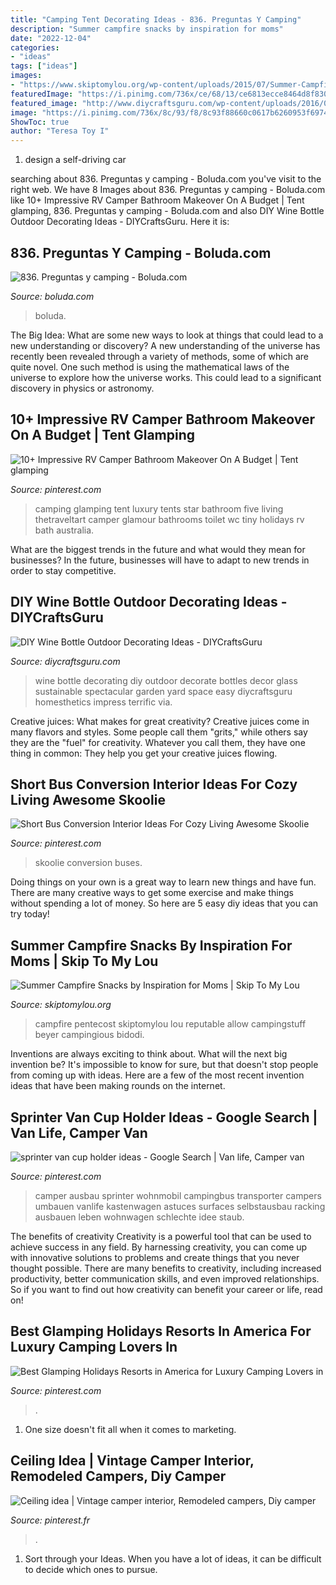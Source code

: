 ```yaml
---
title: "Camping Tent Decorating Ideas - 836. Preguntas Y Camping"
description: "Summer campfire snacks by inspiration for moms"
date: "2022-12-04"
categories:
- "ideas"
tags: ["ideas"]
images:
- "https://www.skiptomylou.org/wp-content/uploads/2015/07/Summer-Campfire-Snacks-1.jpg"
featuredImage: "https://i.pinimg.com/736x/ce/68/13/ce6813ecce8464d8f830d0d535110da9.jpg"
featured_image: "http://www.diycraftsguru.com/wp-content/uploads/2016/08/17-Bottle-Outdoor-Decorating-Ideas.jpg"
image: "https://i.pinimg.com/736x/8c/93/f8/8c93f88660c0617b6260953f6974e110.jpg"
ShowToc: true
author: "Teresa Toy I"
---
```



1. design a self-driving car 

	

		
searching about 836. Preguntas y camping - Boluda.com you've visit to the right web. We have 8 Images about 836. Preguntas y camping - Boluda.com like 10+ Impressive RV Camper Bathroom Makeover On A Budget | Tent glamping, 836. Preguntas y camping - Boluda.com and also DIY Wine Bottle Outdoor Decorating Ideas - DIYCraftsGuru. Here it is:
		
    
## 836. Preguntas Y Camping - Boluda.com

<img loading=lazy src="https://boluda.com/files/camping-online.jpg" onerror="this.onerror=null;this.src='https://tse3.mm.bing.net/th?id=OIP.cCByhttWLJAs2LFnbWzIIgHaE7&amp;pid=15.1';" alt="836. Preguntas y camping - Boluda.com">

_Source: boluda.com_

>boluda. 

	

The Big Idea: What are some new ways to look at things that could lead to a new understanding or discovery?
A new understanding of the universe has recently been revealed through a variety of methods, some of which are quite novel. One such method is using the mathematical laws of the universe to explore how the universe works. This could lead to a significant discovery in physics or astronomy.

    
## 10+ Impressive RV Camper Bathroom Makeover On A Budget | Tent Glamping

<img loading=lazy src="https://i.pinimg.com/736x/68/6d/5c/686d5c920b797726016fdaff9fbafc2c.jpg" onerror="this.onerror=null;this.src='https://tse2.mm.bing.net/th?id=OIP.xhg7RBGfr0F9nQnGVMZSDgHaLD&amp;pid=15.1';" alt="10+ Impressive RV Camper Bathroom Makeover On A Budget | Tent glamping">

_Source: pinterest.com_

>camping glamping tent luxury tents star bathroom five living thetraveltart camper glamour bathrooms toilet wc tiny holidays rv bath australia. 

	

What are the biggest trends in the future and what would they mean for businesses?
In the future, businesses will have to adapt to new trends in order to stay competitive.

    
## DIY Wine Bottle Outdoor Decorating Ideas - DIYCraftsGuru

<img loading=lazy src="http://www.diycraftsguru.com/wp-content/uploads/2016/08/17-Bottle-Outdoor-Decorating-Ideas.jpg" onerror="this.onerror=null;this.src='https://tse1.mm.bing.net/th?id=OIP.V4KSW-mGleRfZXv9r4PMEwHaLH&amp;pid=15.1';" alt="DIY Wine Bottle Outdoor Decorating Ideas - DIYCraftsGuru">

_Source: diycraftsguru.com_

>wine bottle decorating diy outdoor decorate bottles decor glass sustainable spectacular garden yard space easy diycraftsguru homesthetics impress terrific via. 

	

Creative juices: What makes for great creativity?
Creative juices come in many flavors and styles. Some people call them "grits," while others say they are the "fuel" for creativity. Whatever you call them, they have one thing in common: They help you get your creative juices flowing.

    
## Short Bus Conversion Interior Ideas For Cozy Living Awesome Skoolie

<img loading=lazy src="https://i.pinimg.com/736x/ce/68/13/ce6813ecce8464d8f830d0d535110da9.jpg" onerror="this.onerror=null;this.src='https://tse1.mm.bing.net/th?id=OIP.gIcrycN0w8N3fdNZxR29pgHaF7&amp;pid=15.1';" alt="Short Bus Conversion Interior Ideas For Cozy Living Awesome Skoolie">

_Source: pinterest.com_

>skoolie conversion buses. 

	

Doing things on your own is a great way to learn new things and have fun. There are many creative ways to get some exercise and make things without spending a lot of money. So here are 5 easy diy ideas that you can try today!

    
## Summer Campfire Snacks By Inspiration For Moms | Skip To My Lou

<img loading=lazy src="https://www.skiptomylou.org/wp-content/uploads/2015/07/Summer-Campfire-Snacks-1.jpg" onerror="this.onerror=null;this.src='https://tse1.mm.bing.net/th?id=OIP.D75U69DuNahqdK9upf8hIQHaJ4&amp;pid=15.1';" alt="Summer Campfire Snacks by Inspiration for Moms | Skip To My Lou">

_Source: skiptomylou.org_

>campfire pentecost skiptomylou lou reputable allow campingstuff beyer campingious bidodi. 

	

Inventions are always exciting to think about. What will the next big invention be? It's impossible to know for sure, but that doesn't stop people from coming up with ideas. Here are a few of the most recent invention ideas that have been making rounds on the internet.

    
## Sprinter Van Cup Holder Ideas - Google Search | Van Life, Camper Van

<img loading=lazy src="https://i.pinimg.com/736x/ff/a6/c7/ffa6c72299ab5763e8cf7000f111c483.jpg" onerror="this.onerror=null;this.src='https://tse3.mm.bing.net/th?id=OIP.SCPeeGJzQVTdMxLAvZsIAwHaJ4&amp;pid=15.1';" alt="sprinter van cup holder ideas - Google Search | Van life, Camper van">

_Source: pinterest.com_

>camper ausbau sprinter wohnmobil campingbus transporter campers umbauen vanlife kastenwagen astuces surfaces selbstausbau racking ausbauen leben wohnwagen schlechte idee staub. 

	

The benefits of creativity
Creativity is a powerful tool that can be used to achieve success in any field. By harnessing creativity, you can come up with innovative solutions to problems and create things that you never thought possible. There are many benefits to creativity, including increased productivity, better communication skills, and even improved relationships. So if you want to find out how creativity can benefit your career or life, read on!

    
## Best Glamping Holidays Resorts In America For Luxury Camping Lovers In

<img loading=lazy src="https://i.pinimg.com/736x/0f/74/a7/0f74a796271a54376d68b9db49d71f58.jpg" onerror="this.onerror=null;this.src='https://tse2.mm.bing.net/th?id=OIP.tb6ORpwlqipsy3rovaDQSgHaEl&amp;pid=15.1';" alt="Best Glamping Holidays Resorts in America for Luxury Camping Lovers in">

_Source: pinterest.com_

>. 

	

1. One size doesn't fit all when it comes to marketing.

    
## Ceiling Idea | Vintage Camper Interior, Remodeled Campers, Diy Camper

<img loading=lazy src="https://i.pinimg.com/736x/8c/93/f8/8c93f88660c0617b6260953f6974e110.jpg" onerror="this.onerror=null;this.src='https://tse2.mm.bing.net/th?id=OIP.XRmRl3q6R1-YctbUHMra9QHaJ3&amp;pid=15.1';" alt="Ceiling idea | Vintage camper interior, Remodeled campers, Diy camper">

_Source: pinterest.fr_

>. 

	

1. Sort through your Ideas. When you have a lot of ideas, it can be difficult to decide which ones to pursue.


